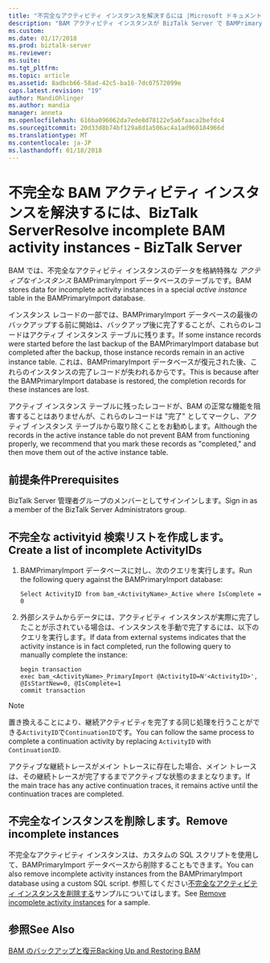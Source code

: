 ```yaml
---
title: "不完全なアクティビティ インスタンスを解決するには |Microsoft ドキュメント"
description: "BAM アクティビティ インスタンスが BizTalk Server で BAMPrimaryImport データベースをバックアップした後アクティブなまま"
ms.custom: 
ms.date: 01/17/2018
ms.prod: biztalk-server
ms.reviewer: 
ms.suite: 
ms.tgt_pltfrm: 
ms.topic: article
ms.assetid: 8adbcb66-58ad-42c5-ba16-7dc07572099e
caps.latest.revision: "19"
author: MandiOhlinger
ms.author: mandia
manager: anneta
ms.openlocfilehash: 616ba096062da7ede8d78122e5a6faaca2befdc4
ms.sourcegitcommit: 20d33d8b74bf129a8d1a506ac4a1ad960184966d
ms.translationtype: MT
ms.contentlocale: ja-JP
ms.lasthandoff: 01/18/2018
---
```

# <a name="resolve-incomplete-bam-activity-instances---biztalk-server"></a><span data-ttu-id="94b69-103">不完全な BAM アクティビティ インスタンスを解決するには、BizTalk Server</span><span class="sxs-lookup"><span data-stu-id="94b69-103">Resolve incomplete BAM activity instances - BizTalk Server</span></span>
<span data-ttu-id="94b69-104">BAM では、不完全なアクティビティ インスタンスのデータを格納特殊な *アクティブなインスタンス* BAMPrimaryImport データベースのテーブルです。</span><span class="sxs-lookup"><span data-stu-id="94b69-104">BAM stores data for incomplete activity instances in a special *active instance* table in the BAMPrimaryImport database.</span></span>  
  
 <span data-ttu-id="94b69-105">インスタンス レコードの一部では、BAMPrimaryImport データベースの最後のバックアップする前に開始は、バックアップ後に完了することが、これらのレコードはアクティブ インスタンス テーブルに残ります。</span><span class="sxs-lookup"><span data-stu-id="94b69-105">If some instance records were started before the last backup of the BAMPrimaryImport database but completed after the backup, those instance records remain in an active instance table.</span></span> <span data-ttu-id="94b69-106">これは、BAMPrimaryImport データベースが復元された後、これらのインスタンスの完了レコードが失われるからです。</span><span class="sxs-lookup"><span data-stu-id="94b69-106">This is because after the BAMPrimaryImport database is restored, the completion records for these instances are lost.</span></span>  
  
 <span data-ttu-id="94b69-107">アクティブ インスタンス テーブルに残ったレコードが、BAM の正常な機能を阻害することはありませんが、これらのレコードは "完了" としてマークし、アクティブ インスタンス テーブルから取り除くことをお勧めします。</span><span class="sxs-lookup"><span data-stu-id="94b69-107">Although the records in the active instance table do not prevent BAM from functioning properly, we recommend that you mark these records as "completed," and then move them out of the active instance table.</span></span>  
  
## <a name="prerequisites"></a><span data-ttu-id="94b69-108">前提条件</span><span class="sxs-lookup"><span data-stu-id="94b69-108">Prerequisites</span></span>  
<span data-ttu-id="94b69-109">BizTalk Server 管理者グループのメンバーとしてサインインします。</span><span class="sxs-lookup"><span data-stu-id="94b69-109">Sign in as a member of the BizTalk Server Administrators group.</span></span>  
  
## <a name="create-a-list-of-incomplete-activityids"></a><span data-ttu-id="94b69-110">不完全な activityid 検索リストを作成します。</span><span class="sxs-lookup"><span data-stu-id="94b69-110">Create a list of incomplete ActivityIDs</span></span> 
  
1.  <span data-ttu-id="94b69-111">BAMPrimaryImport データベースに対し、次のクエリを実行します。</span><span class="sxs-lookup"><span data-stu-id="94b69-111">Run the following query against the BAMPrimaryImport database:</span></span>  
  
    ```  
    Select ActivityID from bam_<ActivityName>_Active where IsComplete = 0  
    ```  
  
2.  <span data-ttu-id="94b69-112">外部システムからデータには、アクティビティ インスタンスが実際に完了したことが示されている場合は、インスタンスを手動で完了するには、以下のクエリを実行します。</span><span class="sxs-lookup"><span data-stu-id="94b69-112">If data from external systems indicates that the activity instance is in fact completed, run the following query to manually complete the instance:</span></span>  
  
    ```  
    begin transaction
    exec bam_<ActivityName>_PrimaryImport @ActivityID=N'<ActivityID>', @IsStartNew=0, @IsComplete=1  
    commit transaction
    ```  
  
> [!NOTE]
>  <span data-ttu-id="94b69-113">置き換えることにより、継続アクティビティを完了する同じ処理を行うことができる`ActivityID`で`ContinuationID`です。</span><span class="sxs-lookup"><span data-stu-id="94b69-113">You can follow the same process to complete a continuation activity by replacing `ActivityID` with `ContinuationID`.</span></span>  
> 
>  <span data-ttu-id="94b69-114">アクティブな継続トレースがメイン トレースに存在した場合、メイン トレースは、その継続トレースが完了するまでアクティブな状態のままとなります。</span><span class="sxs-lookup"><span data-stu-id="94b69-114">If the main trace has any active continuation traces, it remains active until the continuation traces are completed.</span></span>  

## <a name="remove-incomplete-instances"></a><span data-ttu-id="94b69-115">不完全なインスタンスを削除します。</span><span class="sxs-lookup"><span data-stu-id="94b69-115">Remove incomplete instances</span></span>
<span data-ttu-id="94b69-116">不完全なアクティビティ インスタンスは、カスタムの SQL スクリプトを使用して、BAMPrimaryImport データベースから削除することもできます。</span><span class="sxs-lookup"><span data-stu-id="94b69-116">You can also remove incomplete activity instances from the BAMPrimaryImport database using a custom SQL script.</span></span> <span data-ttu-id="94b69-117">参照してください[不完全なアクティビティ インスタンスを削除する](how-to-remove-incomplete-activity-instances.md)サンプルについてはします。</span><span class="sxs-lookup"><span data-stu-id="94b69-117">See [Remove incomplete activity instances](how-to-remove-incomplete-activity-instances.md) for a sample.</span></span>

## <a name="see-also"></a><span data-ttu-id="94b69-118">参照</span><span class="sxs-lookup"><span data-stu-id="94b69-118">See Also</span></span>  
 [<span data-ttu-id="94b69-119">BAM のバックアップと復元</span><span class="sxs-lookup"><span data-stu-id="94b69-119">Backing Up and Restoring BAM</span></span>](../core/backing-up-and-restoring-bam.md)
